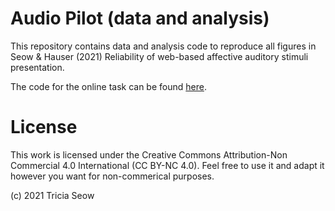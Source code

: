 # Audio Pilot (data and analysis)

This repository contains data and analysis code to reproduce all figures in Seow & Hauser (2021) Reliability of web-based affective auditory stimuli presentation.

The code for the online task can be found [here](https://github.com/seowxft/audio-pilot).

# License

This work is licensed under the Creative Commons Attribution-Non Commercial 4.0 International (CC BY-NC 4.0). Feel free to use it and adapt it however you want for non-commerical purposes.

(c) 2021 Tricia Seow
